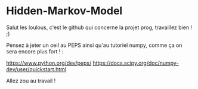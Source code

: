 # Hidden-Markov-Model
Salut les loulous, c'est le github qui concerne la projet prog, travaillez bien ! ;)

Pensez à jeter un oeil au PEPS ainsi qu'au tutoriel numpy, comme ça on sera encore plus fort ! : 

https://www.python.org/dev/peps/
https://docs.scipy.org/doc/numpy-dev/user/quickstart.html

Allez zou au travail ! 
